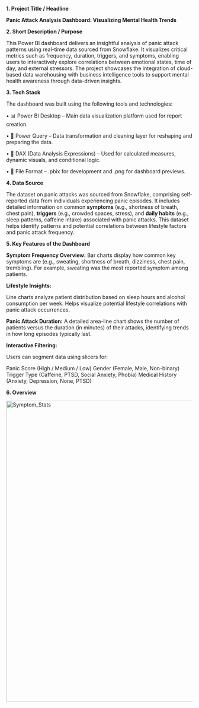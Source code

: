 **1. Project Title / Headline**

**Panic Attack Analysis Dashboard: Visualizing Mental Health Trends**

**2. Short Description / Purpose**

This Power BI dashboard delivers an insightful analysis of panic attack patterns using real-time data sourced from Snowflake. It visualizes critical metrics such as frequency, duration, triggers, and symptoms, enabling users to interactively explore correlations between emotional states, time of day, and external stressors. The project showcases the integration of cloud-based data warehousing with business intelligence tools to support mental health awareness through data-driven insights.

**3. Tech Stack**

The dashboard was built using the following tools and technologies:

• 📊 Power BI Desktop – Main data visualization platform used for report creation.

• 📂 Power Query – Data transformation and cleaning layer for reshaping and preparing the data.

• 🧠 DAX (Data Analysis Expressions) – Used for calculated measures, dynamic visuals, and conditional logic.

• 📁 File Format – .pbix for development and .png for dashboard previews.

**4. Data Source**

The dataset on panic attacks was sourced from Snowflake, comprising self-reported data from individuals experiencing panic episodes. It includes detailed information on common **symptoms** (e.g., shortness of breath, chest pain), **triggers** (e.g., crowded spaces, stress), and **daily habits** (e.g., sleep patterns, caffeine intake) associated with panic attacks. This dataset helps identify patterns and potential correlations between lifestyle factors and panic attack frequency.

**5. Key Features of the Dashboard**

**Symptom Frequency Overview:**
Bar charts display how common key symptoms are (e.g., sweating, shortness of breath, dizziness, chest pain, trembling). For example, sweating was the most reported symptom among patients.

**Lifestyle Insights:**

Line charts analyze patient distribution based on sleep hours and alcohol consumption per week.
Helps visualize potential lifestyle correlations with panic attack occurrences.

**Panic Attack Duration:**
A detailed area-line chart shows the number of patients versus the duration (in minutes) of their attacks, identifying trends in how long episodes typically last.

**Interactive Filtering:**

Users can segment data using slicers for:

Panic Score (High / Medium / Low)
Gender (Female, Male, Non-binary)
Trigger Type (Caffeine, PTSD, Social Anxiety, Phobia)
Medical History (Anxiety, Depression, None, PTSD)

**6. Overview**

<img width="1336" height="812" alt="Symptom_Stats" src="https://github.com/user-attachments/assets/67772465-3ff2-4c39-9b32-4e90dd61ccda" />
